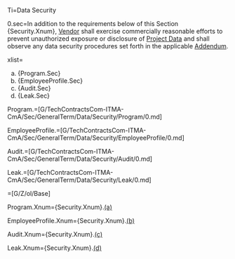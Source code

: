 
Ti=Data Security

0.sec=In addition to the requirements below of this Section {Security.Xnum}, <a href='#Def.Vendor.sec' class='definedterm'>Vendor</a> shall exercise commercially reasonable efforts to prevent unauthorized exposure or disclosure of <a href='#Def.Project_Data.sec' class='definedterm'>Project Data</a> and shall observe any data security procedures set forth in the applicable <a href='#Def.Addendum.sec' class='definedterm'>Addendum</a>.

xlist=<ol type="a"><li>{Program.Sec}<li>{EmployeeProfile.Sec}<li>{Audit.Sec}<li>{Leak.Sec}</ol>

Program.=[G/TechContractsCom-ITMA-CmA/Sec/GeneralTerm/Data/Security/Program/0.md]

EmployeeProfile.=[G/TechContractsCom-ITMA-CmA/Sec/GeneralTerm/Data/Security/EmployeeProfile/0.md]

Audit.=[G/TechContractsCom-ITMA-CmA/Sec/GeneralTerm/Data/Security/Audit/0.md]

Leak.=[G/TechContractsCom-ITMA-CmA/Sec/GeneralTerm/Data/Security/Leak/0.md]

=[G/Z/ol/Base]


Program.Xnum={Security.Xnum}.<a href="#GeneralTerm.Data.Security.Program.Sec" class="xref">(a)</a>

EmployeeProfile.Xnum={Security.Xnum}.<a href="#GeneralTerm.Data.Security.EmployeeProfile.Sec" class="xref">(b)</a>

Audit.Xnum={Security.Xnum}.<a href="#GeneralTerm.Data.Security.Audit.Sec" class="xref">(c)</a>

Leak.Xnum={Security.Xnum}.<a href="#GeneralTerm.Data.Security.Leak.Sec" class="xref">(d)</a>

